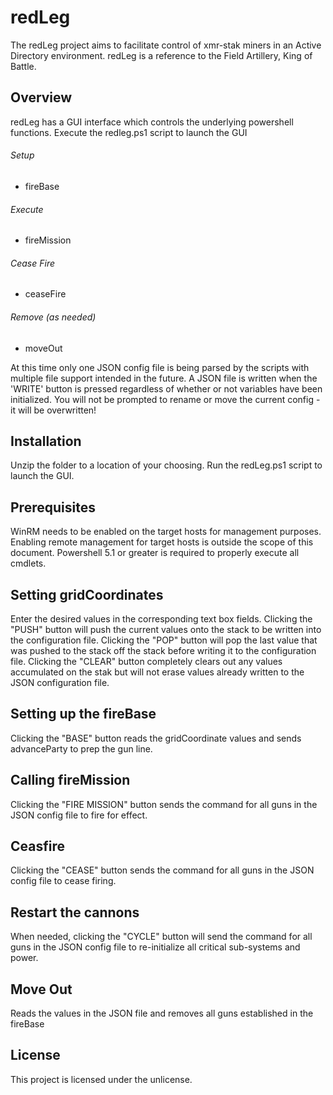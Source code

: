 # redLeg
The redLeg project aims to facilitate control of xmr-stak miners in an Active Directory environment.  redLeg is a reference to the Field Artillery, King of Battle.

## Overview
redLeg has a GUI interface which controls the underlying powershell functions.  Execute the redleg.ps1 script to launch the GUI

###### Setup 

- fireBase

###### Execute

- fireMission

###### Cease Fire

- ceaseFire

###### Remove (as needed)

- moveOut

At this time only one JSON config file is being parsed by the scripts with multiple file support intended in the future.  A JSON file is written when the 'WRITE' button is pressed regardless of whether or not variables have been initialized.  You will not be prompted to rename or move the current config - it will be overwritten!

## Installation
Unzip the folder to a location of your choosing.  Run the redLeg.ps1 script to launch the GUI.

## Prerequisites
WinRM needs to be enabled on the target hosts for management purposes.  Enabling remote management for target hosts is outside the scope of this document.  Powershell 5.1 or greater is required to properly execute all cmdlets.

## Setting gridCoordinates
Enter the desired values in the corresponding text box fields.  Clicking the "PUSH" button will push the current values onto the stack to be written into the configuration file.  Clicking the "POP" button will pop the last value that was pushed to the stack off the stack before writing it to the configuration file.  Clicking the "CLEAR" button completely clears out any values accumulated on the stak but will not erase values already written to the JSON configuration file.

## Setting up the fireBase
Clicking the "BASE" button reads the gridCoordinate values and sends advanceParty to prep the gun line.

## Calling fireMission
Clicking the "FIRE MISSION" button sends the command for all guns in the JSON config file to fire for effect.

## Ceasfire
Clicking the "CEASE" button sends the command for all guns in the JSON config file to cease firing.

## Restart the cannons
When needed, clicking the "CYCLE" button will send the command for all guns in the JSON config file to re-initialize all critical sub-systems and power.

## Move Out
Reads the values in the JSON file and removes all guns established in the fireBase

## License
This project is licensed under the unlicense.

